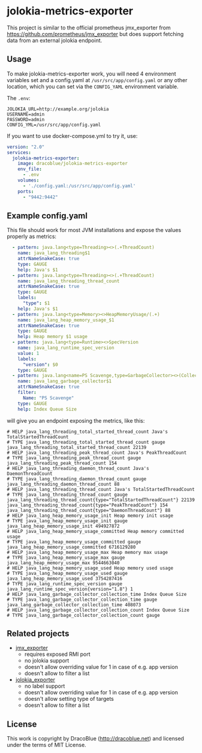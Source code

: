 # jolokia-metrics-exporter

This project is similar to the official prometheus jmx_exporter from https://github.com/prometheus/jmx_exporter but does
support fetching data from an external jolokia endpoint.

## Usage

To make jolokia-metrics-exporter work, you will need 4 environment variables set and a config.yaml at
`/usr/src/app/config.yaml` or any other location, which you can set via the `CONFIG_YAML` environment variable.

The `.env`:

```
JOLOKIA_URL=http://example.org/jolokia
USERNAME=admin
PASSWORD=admin
CONFIG_YML=/usr/src/app/config.yaml
```

If you want to use docker-compose.yml to try it, use:

```yaml
version: "2.0"
services:
  jolokia-metrics-exporter:
    image: dracoblue/jolokia-metrics-exporter
    env_file:
      - .env
    volumes:
      - './config.yaml:/usr/src/app/config.yaml'
    ports:
      - "9442:9442"
```

## Example config.yaml

This file should work for most JVM installations and expose the values properly as metrics:

```yaml
  - pattern: java.lang<type=Threading><>(.+ThreadCount)
    name: java_lang_threading$1
    attrNameSnakeCase: true
    type: GAUGE
    help: Java's $1
  - pattern: java.lang<type=Threading><>(.+ThreadCount)
    name: java_lang_threading_thread_count
    attrNameSnakeCase: true
    type: GAUGE
    labels:
      "type": $1
    help: Java's $1
  - pattern: java.lang<type=Memory><>HeapMemoryUsage/(.+)
    name: java_lang_heap_memory_usage_$1
    attrNameSnakeCase: true
    type: GAUGE
    help: Heap memory $1 usage
  - pattern: java.lang<type=Runtime><>SpecVersion
    name: java_lang_runtime_spec_version
    value: 1
    labels:
      "version": $0
    type: GAUGE
  - pattern: java.lang<name=PS Scavenge,type=GarbageCollector><>(CollectionCount|CollectionTime)
    name: java_lang_garbage_collector$1
    attrNameSnakeCase: true
    filter:
      Name: "PS Scavenge"
    type: GAUGE
    help: Index Queue Size
```

will give you an endpoint exposing the metrics, like this:

```text
# HELP java_lang_threading_total_started_thread_count Java's TotalStartedThreadCount
# TYPE java_lang_threading_total_started_thread_count gauge
java_lang_threading_total_started_thread_count 22139
# HELP java_lang_threading_peak_thread_count Java's PeakThreadCount
# TYPE java_lang_threading_peak_thread_count gauge
java_lang_threading_peak_thread_count 154
# HELP java_lang_threading_daemon_thread_count Java's DaemonThreadCount
# TYPE java_lang_threading_daemon_thread_count gauge
java_lang_threading_daemon_thread_count 88
# HELP java_lang_threading_thread_count Java's TotalStartedThreadCount
# TYPE java_lang_threading_thread_count gauge
java_lang_threading_thread_count{type="TotalStartedThreadCount"} 22139
java_lang_threading_thread_count{type="PeakThreadCount"} 154
java_lang_threading_thread_count{type="DaemonThreadCount"} 88
# HELP java_lang_heap_memory_usage_init Heap memory init usage
# TYPE java_lang_heap_memory_usage_init gauge
java_lang_heap_memory_usage_init 494927872
# HELP java_lang_heap_memory_usage_committed Heap memory committed usage
# TYPE java_lang_heap_memory_usage_committed gauge
java_lang_heap_memory_usage_committed 6716129280
# HELP java_lang_heap_memory_usage_max Heap memory max usage
# TYPE java_lang_heap_memory_usage_max gauge
java_lang_heap_memory_usage_max 9544663040
# HELP java_lang_heap_memory_usage_used Heap memory used usage
# TYPE java_lang_heap_memory_usage_used gauge
java_lang_heap_memory_usage_used 3754287416
# TYPE java_lang_runtime_spec_version gauge
java_lang_runtime_spec_version{version="1.8"} 1
# HELP java_lang_garbage_collector_collection_time Index Queue Size
# TYPE java_lang_garbage_collector_collection_time gauge
java_lang_garbage_collector_collection_time 408073
# HELP java_lang_garbage_collector_collection_count Index Queue Size
# TYPE java_lang_garbage_collector_collection_count gauge
```

## Related projects

* [jmx_exporter](https://github.com/prometheus/jmx_exporter)
  - requires exposed RMI port
  - no jolokia support
  - doesn't allow overriding value for 1 in case of e.g. app version
  - doesn't allow to filter a list
* [jolokia_exporter](https://github.com/Scalify/jolokia_exporter) 
  - no label support
  - doesn't allow overriding value for 1 in case of e.g. app version
  - doesn't allow setting type of targets
  - doesn't allow to filter a list 

## License

This work is copyright by DracoBlue (http://dracoblue.net) and licensed under the terms of MIT License.
